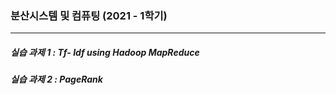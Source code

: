 ###  분산시스템 및 컴퓨팅 (2021 - 1학기)
-------
##### 실습 과제 1 : Tf- Idf using Hadoop MapReduce   
##### 실습 과제 2 : PageRank
